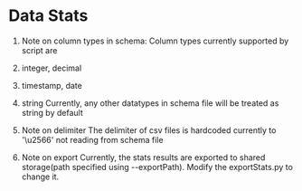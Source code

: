 Data Stats
=========

1) Note on column types in schema:
Column types currently supported by script are
 1) integer, decimal
 2) timestamp, date
 3) string
Currently, any other datatypes in schema file will be treated as string by default

2) Note on delimiter
The delimiter of csv files is hardcoded currently to '\u2566' not reading from
 schema file

3) Note on export
Currently, the stats results are exported to shared storage(path specified
 using --exportPath). Modify the exportStats.py to change it.

